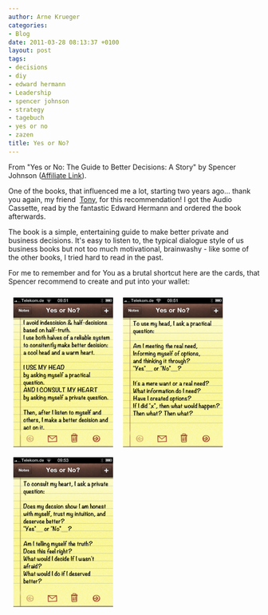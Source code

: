 ```yaml
---
author: Arne Krueger
categories:
- Blog
date: 2011-03-28 08:13:37 +0100
layout: post
tags:
- decisions
- diy
- edward hermann
- Leadership
- spencer johnson
- strategy
- tagebuch
- yes or no
- zazen
title: Yes or No?
---
```



From "Yes or No: The Guide to Better Decisions: A Story" by Spencer Johnson ([Affiliate Link](http://www.amazon.de/gp/product/0887306314/ref=as_li_ss_tl?ie=UTF8&amp;tag=herrkrue-21&amp;linkCode=as2&amp;camp=1638&amp;creative=19454&amp;creativeASIN=0887306314)).

One of the books, that influenced me a lot, starting two years ago... thank you again, my friend &nbsp;[Tony](http://www.guerrilla.de), for this recommendation! I got the Audio Cassette, read by the fantastic Edward Hermann and ordered the book afterwards.

The book is a simple, entertaining guide to make better private and business decisions. It's easy to listen to, the typical dialogue style of us business books but not too much motivational, brainwashy - like some of the other books, I tried hard to read in the past.

For me to remember and for You as a brutal shortcut here are the cards, that Spencer recommend to create and put&nbsp;into your wallet:

<img src="/images/2011-03-28/photo.png" alt="Yes or No Card 1 - Main Methodology" style="width: 200px; margin: 10px; float: left;" />
<img src="/images/2011-03-28/photo-2.png" alt="Yes or No Card 2 - Head Questions" style="width: 200px; margin: 10px; float: left;" />
<img src="/images/2011-03-28/photo-1.png" alt="Yes or No Card 3 - Heart Questions" style="width: 200px; margin: 10px; float: left;" />
<div style="clear: both;"></div>